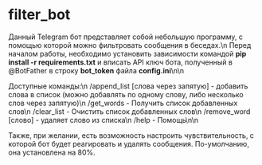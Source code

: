 # filter_bot

Данный Telegram бот представляет собой небольшую программу, с помощью которой можно фильтровать сообщения в беседах.\n
Перед началом работы, необходимо установить зависимости командой <b>pip install -r requirements.txt</b> и вписать API ключ бота, полученный в @BotFather в строку <b>bot_token</b> файла <b>config.ini</b>\n\n

Доступные команды:\n
/append_list [слова через запятую] - добавить слова в список (можно добавлять по одному слову, либо несколько слов через запятую)\n
/get_words - Получить список добавленных слов\n
/clear_list - Очистить список добавленных слов\n
/remove_word [слово] - удаляет слово из списка\n
/help - Помощь\n\n

Также, при желании, есть возможность настроить чувствительность, с которой бот будет реагировать и удалять сообщения. По-умолчанию, она установлена на 80%.

